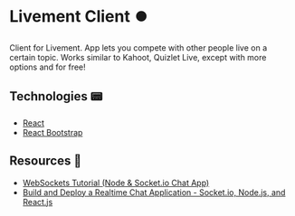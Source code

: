 # Livement Client ⏺️

Client for Livement. App lets you compete with other people live on a certain topic. Works similar to Kahoot, Quizlet Live, except with more options and for free!

## Technologies 📟

- [React](https://reactjs.org/)
- [React Bootstrap](https://react-bootstrap.github.io/)

## Resources 🥬

- [WebSockets Tutorial (Node & Socket.io Chat App)](https://www.youtube.com/playlist?list=PL4cUxeGkcC9i4V-_ZVwLmOusj8YAUhj_9)
- [Build and Deploy a Realtime Chat Application - Socket.io, Node.js, and React.js](https://www.youtube.com/watch?v=ZwFA3YMfkoc)
